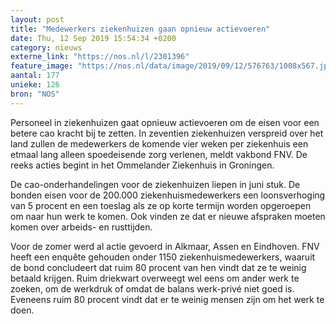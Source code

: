 ```yaml
---
layout: post
title: "Medewerkers ziekenhuizen gaan opnieuw actievoeren"
date: Thu, 12 Sep 2019 15:54:34 +0200
category: nieuws
externe_link: "https://nos.nl/l/2301396"
feature_image: "https://nos.nl/data/image/2019/09/12/576763/1008x567.jpg"
aantal: 177
unieke: 126
bron: "NOS"
---
```


<p>Personeel in ziekenhuizen gaat opnieuw actievoeren om de eisen voor een betere cao kracht bij te zetten. In zeventien ziekenhuizen verspreid over het land zullen de medewerkers de komende vier weken per ziekenhuis een etmaal lang alleen spoedeisende zorg verlenen, meldt vakbond FNV. De reeks acties begint in het Ommelander Ziekenhuis in Groningen.</p>
<p>De cao-onderhandelingen voor de ziekenhuizen liepen in juni stuk. De bonden eisen voor de 200.000 ziekenhuismedewerkers een loonsverhoging van 5 procent en een toeslag als ze op korte termijn worden opgeroepen om naar hun werk te komen. Ook vinden ze dat er nieuwe afspraken moeten komen over arbeids- en rusttijden.</p>
<p>Voor de zomer werd al actie gevoerd in Alkmaar, Assen en Eindhoven. FNV heeft een enquête gehouden onder 1150 ziekenhuismedewerkers, waaruit de bond concludeert dat ruim 80 procent van hen vindt dat ze te weinig betaald krijgen. Ruim driekwart overweegt wel eens om ander werk te zoeken, om de werkdruk of omdat de balans werk-privé niet goed is. Eveneens ruim 80 procent vindt dat er te weinig mensen zijn om het werk te doen.</p>

